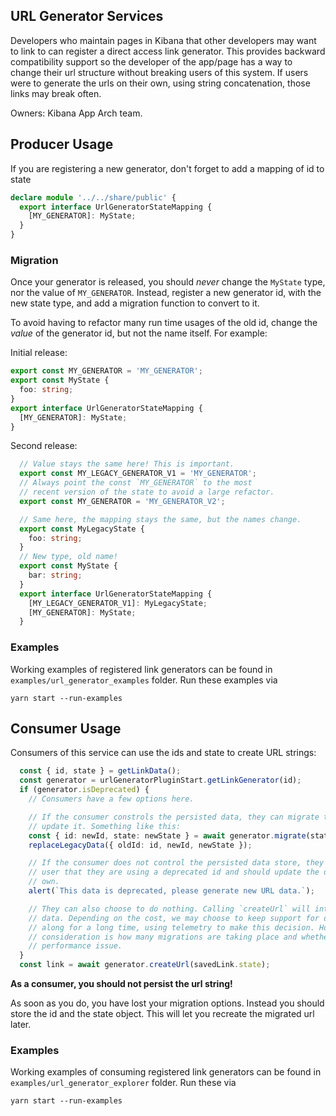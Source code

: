 ## URL Generator Services

Developers who maintain pages in Kibana that other developers may want to link to
can register a direct access link generator. This provides backward compatibility support
so the developer of the app/page has a way to change their url structure without
breaking users of this system.  If users were to generate the urls on their own, 
using string concatenation, those links may break often.

Owners: Kibana App Arch team.

## Producer Usage

If you are registering a new generator, don't forget to add a mapping of id to state

```ts
declare module '../../share/public' {
  export interface UrlGeneratorStateMapping {
    [MY_GENERATOR]: MyState;
  }
}
```

### Migration

Once your generator is released, you should *never* change the `MyState` type, nor the value of `MY_GENERATOR`.
Instead, register a new generator id, with the new state type, and add a migration function to convert to it.

To avoid having to refactor many run time usages of the old id, change the _value_ of the generator id, but not
the name itself. For example:

Initial release:
```ts
export const MY_GENERATOR = 'MY_GENERATOR';
export const MyState {
  foo: string;
}
export interface UrlGeneratorStateMapping {
  [MY_GENERATOR]: MyState;
}
```

Second release:
```ts
  // Value stays the same here! This is important.
  export const MY_LEGACY_GENERATOR_V1 = 'MY_GENERATOR';
  // Always point the const `MY_GENERATOR` to the most
  // recent version of the state to avoid a large refactor.
  export const MY_GENERATOR = 'MY_GENERATOR_V2';

  // Same here, the mapping stays the same, but the names change.
  export const MyLegacyState {
    foo: string;
  }
  // New type, old name!
  export const MyState {
    bar: string;
  }
  export interface UrlGeneratorStateMapping {
    [MY_LEGACY_GENERATOR_V1]: MyLegacyState;
    [MY_GENERATOR]: MyState;
  }
```

### Examples

Working examples of registered link generators can be found in `examples/url_generator_examples` folder. Run these
examples via

```
yarn start --run-examples
```

## Consumer Usage

Consumers of this service can use the ids and state to create URL strings:

```ts
  const { id, state } = getLinkData();
  const generator = urlGeneratorPluginStart.getLinkGenerator(id);
  if (generator.isDeprecated) {
    // Consumers have a few options here.

    // If the consumer constrols the persisted data, they can migrate this data and
    // update it. Something like this:
    const { id: newId, state: newState } = await generator.migrate(state);
    replaceLegacyData({ oldId: id, newId, newState });

    // If the consumer does not control the persisted data store, they can warn the
    // user that they are using a deprecated id and should update the data on their
    // own.
    alert(`This data is deprecated, please generate new URL data.`);

    // They can also choose to do nothing. Calling `createUrl` will internally migrate this
    // data. Depending on the cost, we may choose to keep support for deprecated generators
    // along for a long time, using telemetry to make this decision. However another
    // consideration is how many migrations are taking place and whether this is creating a
    // performance issue.
  }
  const link = await generator.createUrl(savedLink.state);
```

**As a consumer, you should not persist the url string!**

As soon as you do, you have lost your migration options. Instead you should store the id
and the state object. This will let you recreate the migrated url later.

### Examples

Working examples of consuming registered link generators can be found in `examples/url_generator_explorer` folder. Run these
via

```
yarn start --run-examples
```
